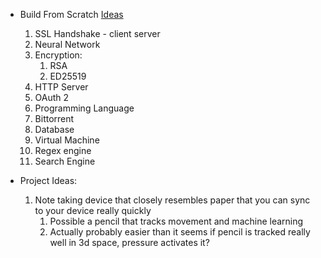 - Build From Scratch [Ideas](https://github.com/codecrafters-io/build-your-own-x)
    1. SSL Handshake - client server
    2. Neural Network
    3. Encryption:
        1. RSA
        2. ED25519
    4. HTTP Server
    5. OAuth 2
    6. Programming Language
    7. Bittorrent
    8. Database
    9. Virtual Machine
    10. Regex engine
    11. Search Engine

- Project Ideas:
    1. Note taking device that closely resembles paper that you can sync to your device really quickly
        1. Possible a pencil that tracks movement and machine learning
        2. Actually probably easier than it seems if pencil is tracked really well in 3d space, pressure activates it?